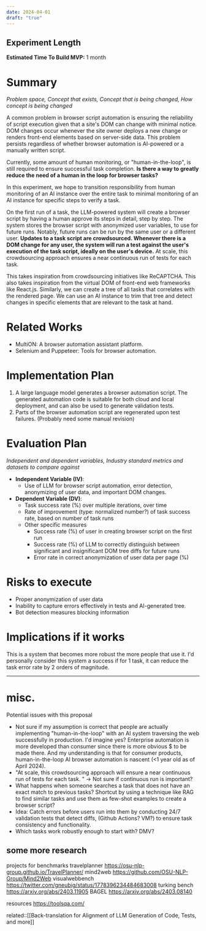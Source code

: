 ```yaml
---
date: 2024-04-01
draft: "true"
---
```

## Experiment Length
**Estimated Time To Build MVP:** 1 month

# Summary
*Problem space, Concept that exists, Concept that is being changed, How concept is being changed*

A common problem in browser script automation is ensuring the reliability of script execution given that a site's DOM can change with minimal notice. DOM changes occur whenever the site owner deploys a new change or renders front-end elements based on server-side data. This problem persists regardless of whether browser automation is AI-powered or a manually written script. 

Currently, some amount of human monitoring, or "human-in-the-loop", is still required to ensure successful task completion. **Is there a way to greatly reduce the need of a human in the loop for browser tasks?** 

In this experiment, we hope to transition responsibility from human monitoring of an AI instance over the entire task to minimal monitoring of an AI instance for specific steps to verify a task. 

On the first run of a task, the LLM-powered system will create a browser script by having a human approve its steps in detail, step by step. The system stores the browser script with anonymized user variables, to use for future runs. Notably, future runs can be run by the same user or a different user. **Updates to a task script are crowdsourced. Whenever there is a DOM change for any user, the system will run a test against the user's execution of the task script, ideally on the user's device.** At scale, this crowdsourcing approach ensures a near continuous run of tests for each task. 

This takes inspiration from crowdsourcing initiatives like ReCAPTCHA. This also takes inspiration from the virtual DOM of front-end web frameworks like React.js. Similarly, we can create a tree of all tasks that correlates with the rendered page. We can use an AI instance to trim that tree and detect changes in specific elements that are relevant to the task at hand. 

# Related Works
- MultiON: A browser automation assistant platform.
- Selenium and Puppeteer: Tools for browser automation.

# Implementation Plan
1. A large language model generates a browser automation script. The generated automation code is suitable for both cloud and local deployment, and can also be used to generate validation tests.
2. Parts of the browser automation script are regenerated upon test failures. (Probably need some manual revision)

# Evaluation Plan
*Independent and dependent variables, Industry standard metrics and datasets to compare against*

- **Independent Variable (IV)**: 
	- Use of LLM for browser script automation, error detection, anonymizing of user data, and important DOM changes.
- **Dependent Variable (DV)**: 
	- Task success rate (%) over multiple iterations, over time
	- Rate of improvement (type: normalized number?) of task success rate, based on number of task runs
	- Other specific measures
		- Success rate (%) of user in creating browser script on the first run
		- Success rate (%) of LLM to correctly distinguish between significant and insignificant DOM tree diffs for future runs
		- Error rate in correct anonymization of user data per page (%)

# Risks to execute
- Proper anonymization of user data
- Inability to capture errors effectively in tests and AI-generated tree.
- Bot detection measures blocking information

# Implications if it works
This is a system that becomes more robust the more people that use it. I'd personally consider this system a success if for 1 task, it can reduce the task error rate by 2 orders of magnitude.


---
# misc. 

Potential issues with this proposal
- Not sure if my assumption is correct that people are actually implementing "human-in-the-loop" with an AI system traversing the web successfully in production. I'd imagine yes? Enterprise automation is more developed than consumer since there is more obvious $ to be made there. And my understanding is that for consumer products, human-in-the-loop AI browser automation is nascent (<1 year old as of April 2024). 
- "At scale, this crowdsourcing approach will ensure a near continuous run of tests for each task. " -> Not sure if continuous run is important? 
- What happens when someone searches a task that does not have an exact match to previous tasks? Shortcut by using a technique like RAG to find similar tasks and use them as few-shot examples to create a browser script?
- Idea: Catch errors before users run into them by conducting 24/7 validation tests that detect diffs, (Github Actions? VM?) to ensure task consistency and functionality. 
- Which tasks work robustly enough to start with? DMV?

## some more research

projects for benchmarks
travelplanner https://osu-nlp-group.github.io/TravelPlanner/
mind2web https://github.com/OSU-NLP-Group/Mind2Web
visualwebbench https://twitter.com/gneubig/status/1778396234484683008
turking bench https://arxiv.org/abs/2403.11905
BAGEL https://arxiv.org/abs/2403.08140


resources
https://toolsqa.com/

related::[[Back-translation for Alignment of LLM Generation of Code, Tests, and more]]